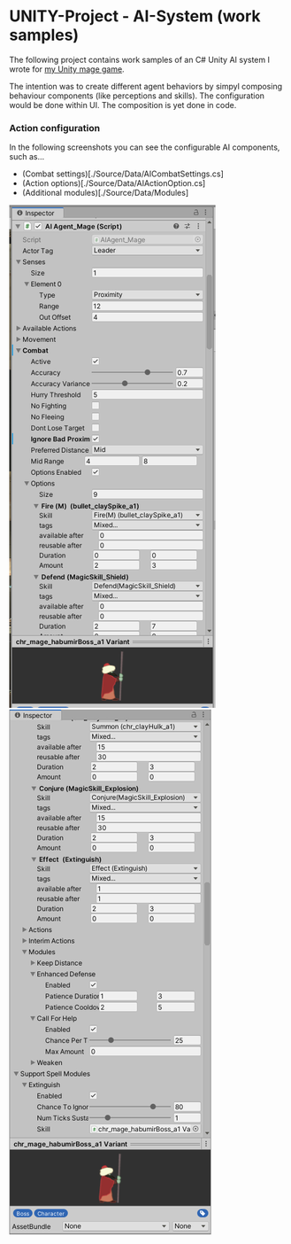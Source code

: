 # UNITY-Project - AI-System (work samples)

The following project contains work samples of an C# Unity AI system I wrote for [my Unity mage game](https://spiele-oder-so.de/mage-game.html).

The intention was to create different agent behaviors by simpyl composing behaviour components (like perceptions and skills).
The configuration would be done within UI. The composition is yet done in code.

### Action configuration

In the following screenshots you can see the configurable AI components, such as...

- (Combat settings)[./Source/Data/AICombatSettings.cs]
- (Action options)[./Source/Data/AIActionOption.cs]
- (Additional modules)[./Source/Data/Modules]

![Image 1](./Images/AgentConfiguration_Mage_1.png)
![Image 2](./Images/AgentConfiguration_Mage_2.png)
